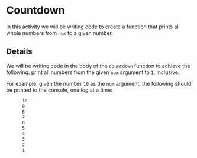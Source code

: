 # Countdown

In this activity we will be writing code to create a function that prints all whole numbers from `num` to a given number.

## Details

We will be writing code in the body of the `countdown` function to achieve the following: print all numbers from the given `num` argument to `1`, inclusive.

For example, given the number `10` as the `num` argument, the following should be printed to the console, one log at a time:

```bash
      10
      9
      8
      7
      6
      5
      4
      3
      2
      1
```

